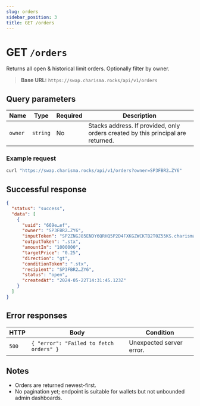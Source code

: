 ```yaml
---
slug: orders
sidebar_position: 3
title: GET /orders
---
```


# GET `/orders`

Returns all open & historical limit orders.  Optionally filter by owner.

> **Base URL:** `https://swap.charisma.rocks/api/v1/orders`

## Query parameters

| Name | Type | Required | Description |
| ---- | ---- | -------- | ----------- |
| `owner` | `string` | No | Stacks address.  If provided, only orders created by this principal are returned. |

### Example request

```bash
curl "https://swap.charisma.rocks/api/v1/orders?owner=SP3FBR2…ZY6"
```

## Successful response

```json showLineNumbers
{
  "status": "success",
  "data": [
    {
      "uuid": "669e…ef",
      "owner": "SP3FBR2…ZY6",
      "inputToken": "SP2ZNGJ85ENDY6QRHQ5P2D4FXKGZWCKTB2T0Z55KS.charisma-token-subnet-v1",
      "outputToken": ".stx",
      "amountIn": "1000000",
      "targetPrice": "0.25",
      "direction": "gt",
      "conditionToken": ".stx",
      "recipient": "SP3FBR2…ZY6",
      "status": "open",
      "createdAt": "2024-05-22T14:31:45.123Z"
    }
  ]
}
```

## Error responses

| HTTP | Body | Condition |
| ---- | ---- | ---------- |
| `500` | `{ "error": "Failed to fetch orders" }` | Unexpected server error.

## Notes

* Orders are returned newest-first.
* No pagination yet; endpoint is suitable for wallets but not unbounded admin dashboards. 